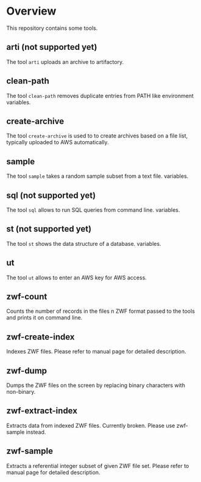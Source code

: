 # Overview

This repository contains some tools.

## arti (not supported yet)

The tool `arti` uploads an archive to artifactory.

## clean-path

The tool `clean-path` removes duplicate entries from PATH like environment
variables.

## create-archive

The tool `create-archive` is used to to create archives based on a file
list, typically uploaded to AWS automatically.

## sample

The tool `sample` takes a random sample subset from a text file.
variables.

## sql (not supported yet)

The tool `sql` allows to run SQL queries from command line.
variables.

## st (not supported yet)

The tool `st` shows the data structure of a database.
variables.

## ut

The tool `ut` allows to enter an AWS key for AWS access.

## zwf-count

Counts the number of records in the files n ZWF format passed to the tools
and prints it on command line.

## zwf-create-index

Indexes ZWF files. Please refer to manual page for detailed description.

## zwf-dump

Dumps the ZWF files on the screen by replacing binary characters with non-binary.

## zwf-extract-index

Extracts data from indexed ZWF files. Currently broken. Please use zwf-sample instead.

## zwf-sample

Extracts a referential integer subset of given ZWF file set. Please refer to manual page
for detailed description.

